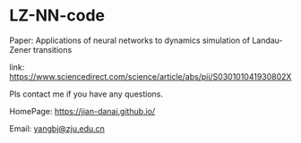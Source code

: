# LZ-NN-code



Paper: Applications of neural networks to dynamics simulation of Landau-Zener transitions

link: https://www.sciencedirect.com/science/article/abs/pii/S030101041930802X

Pls contact me if you have any questions.

HomePage: https://jian-danai.github.io/

Email: yangbj@zju.edu.cn
